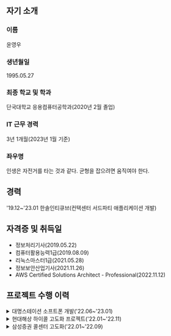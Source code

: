 ## 자기 소개
### 이름
윤영우
### 생년월일
1995.05.27
### 최종 학교 및 학과
단국대학교 응용컴퓨터공학과(2020년 2월 졸업)
### IT 근무 경력
3년 1개월(2023년 1월 기준)
### 좌우명
인생은 자전거를 타는 것과 같다. 균형을 잡으려면 움직여야 한다.
## 경력
'19.12~'23.01 한솔인티큐브(컨택센터 서드파티 애플리케이션 개발)
## 자격증 및 취득일
- 정보처리기사(2019.05.22)
- 컴퓨터활용능력1급(2019.08.09)
- 리눅스마스터1급(2021.05.28)
- 정보보안산업기사(2021.11.26)
- AWS Certified Solutions Architect - Professional(2022.11.12)
## 프로젝트 수행 이력
<details>
  <summary>대명스테이션 소프트폰 개발('22.06~'23.01)</summary>
  
  #### 수행 기간
  '22.06~'23.01
  #### 고객사
  대명스테이션
  #### 사용 언어
  JAVA
  #### OS 및 기타
  Linux
  #### 역할
  서비스 개발 및 배포
</details>
<details>
  <summary>현대해상 하이콜 고도화 프로젝트('22.01~'22.11)</summary>
  
  #### 수행 기간
  '22.01~'22.11
  #### 고객사
  현대해상
  #### 사용 언어
  JAVA
  #### OS 및 기타
  Linux
  #### 역할
  서비스 개발 및 배포
</details>
<details>
  <summary>삼성증권 콜센터 고도화('22.01~'22.09)</summary>
  
  #### 수행 기간
  '22.01~'22.09
  #### 고객사
  삼성증권
  #### 사용 언어
  Python, JAVA
  #### OS 및 기타
  Linux, Docker
  #### 역할
  서비스 개발 및 배포
</details>
